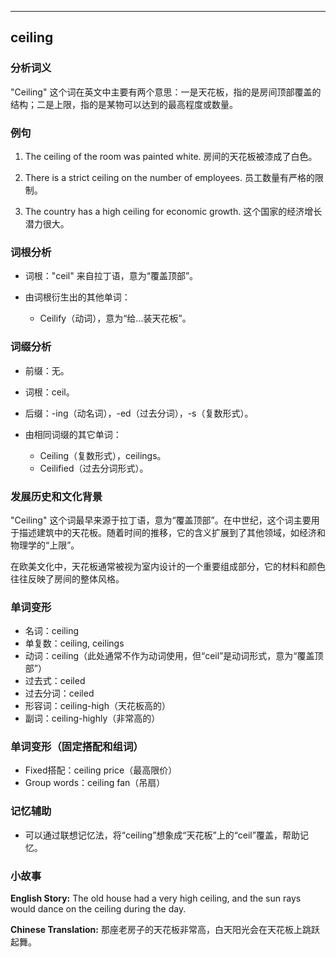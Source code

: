 
---------------
## ceiling
### 分析词义
"Ceiling" 这个词在英文中主要有两个意思：一是天花板，指的是房间顶部覆盖的结构；二是上限，指的是某物可以达到的最高程度或数量。

### 例句
1. The ceiling of the room was painted white.
   房间的天花板被漆成了白色。

2. There is a strict ceiling on the number of employees.
   员工数量有严格的限制。

3. The country has a high ceiling for economic growth.
   这个国家的经济增长潜力很大。

### 词根分析
- 词根："ceil" 来自拉丁语，意为“覆盖顶部”。

- 由词根衍生出的其他单词：
  - Ceilify（动词），意为“给...装天花板”。

### 词缀分析
- 前缀：无。
- 词根：ceil。
- 后缀：-ing（动名词），-ed（过去分词），-s（复数形式）。

- 由相同词缀的其它单词：
  - Ceiling（复数形式），ceilings。
  - Ceilified（过去分词形式）。

### 发展历史和文化背景
"Ceiling" 这个词最早来源于拉丁语，意为“覆盖顶部”。在中世纪，这个词主要用于描述建筑中的天花板。随着时间的推移，它的含义扩展到了其他领域，如经济和物理学的“上限”。

在欧美文化中，天花板通常被视为室内设计的一个重要组成部分，它的材料和颜色往往反映了房间的整体风格。

### 单词变形
- 名词：ceiling
- 单复数：ceiling, ceilings
- 动词：ceiling（此处通常不作为动词使用，但“ceil”是动词形式，意为“覆盖顶部”）
- 过去式：ceiled
- 过去分词：ceiled
- 形容词：ceiling-high（天花板高的）
- 副词：ceiling-highly（非常高的）

### 单词变形（固定搭配和组词）
- Fixed搭配：ceiling price（最高限价）
- Group words：ceiling fan（吊扇）

### 记忆辅助
- 可以通过联想记忆法，将“ceiling”想象成“天花板”上的“ceil”覆盖，帮助记忆。

### 小故事
**English Story:**
The old house had a very high ceiling, and the sun rays would dance on the ceiling during the day.

**Chinese Translation:**
那座老房子的天花板非常高，白天阳光会在天花板上跳跃起舞。


